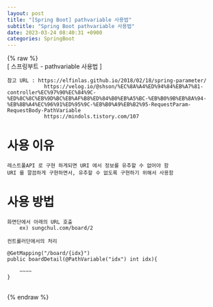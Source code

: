 ```yaml
---  
layout: post  
title: "[Spring Boot] pathvariable 사용법"  
subtitle: "Spring Boot pathvariable 사용법"  
date: 2023-03-24 08:40:31 +0900  
categories: SpringBoot  
---  
```

{% raw %}  
[ 스프링부트 - pathvariable 사용법 ]   
	  
	참고 URL : https://elfinlas.github.io/2018/02/18/spring-parameter/  
				https://velog.io/@shson/%EC%8A%A4%ED%94%84%EB%A7%81-controller%EC%97%90%EC%84%9C-%ED%8C%8C%EB%9D%BC%EB%AF%B8%ED%84%B0%EB%A5%BC-%EB%B0%9B%EB%8A%94-%EB%8B%A4%EC%96%91%ED%95%9C-%EB%B0%A9%EB%B2%95-RequestParam-RequestBody-PathVariable  
				https://mindols.tistory.com/107  
  
# 사용 이유  
	레스트풀API 로 구현 하게되면 URI 에서 정보를 유추할 수 없어야 함  
	URI 를 깔끔하게 구현하면서, 유추할 수 없도록 구현하기 위해서 사용함  
  
  
# 사용 방법  
	  
	화면단에서 아래의 URL 호출  
		ex) sungchul.com/board/2  
  
	컨트롤러단에서의 처리  
	  
	@GetMapping("/board/{idx}")  
	public boardDetail(@PathVariable("idx") int idx){  
  
		~~~~  
	}  
  
  
  
                                                                                                                                                                                                                                                                                                                                                                                                                                                                                                                                                                                                                                  
{% endraw %}